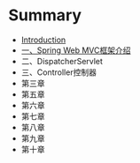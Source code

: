 # Summary

* [Introduction](README.md)
* [一、Spring Web MVC框架介绍](chapter1.md)
* 二、DispatcherServlet
* 三、Controller控制器
* 第三章
* 第五章
* 第六章
* 第七章
* 第八章
* 第九章
* 第十章

